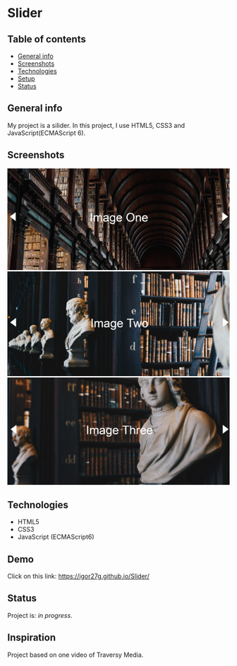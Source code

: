 # Slider

## Table of contents

* [General info](#general-info)
* [Screenshots](#screenshots)
* [Technologies](#technologies)
* [Setup](#setup)
* [Status](#status)

## General info
My project is a silider. In this project, I use HTML5, CSS3 and JavaScript(ECMAScript 6).

## Screenshots
![Example screenshot1](./img/screenshot1.png)
![Example screenshot2](./img/screenshot2.png)
![Example screenshot3](./img/screenshot3.png)

## Technologies
* HTML5 
* CSS3 
* JavaScript (ECMAScript6) 

## Demo
Click on this link: https://igor27g.github.io/Slider/ 


## Status
Project is: _in progress_.

## Inspiration
Project based on one video of Traversy Media.
